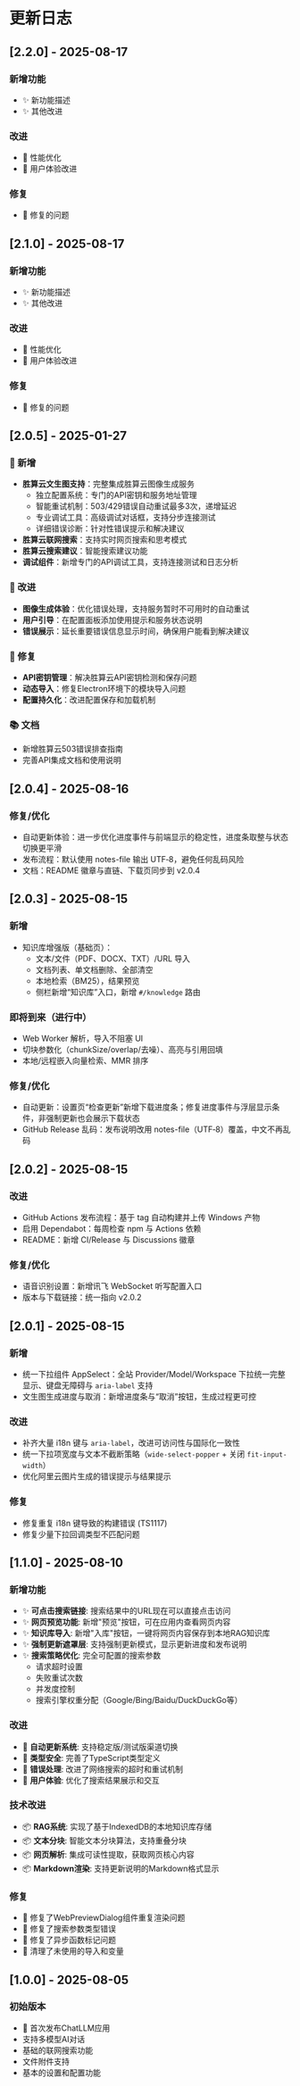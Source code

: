 # 更新日志

## [2.2.0] - 2025-08-17

### 新增功能
- ✨ 新功能描述
- ✨ 其他改进

### 改进
- 🔧 性能优化
- 🔧 用户体验改进

### 修复
- 🐛 修复的问题


## [2.1.0] - 2025-08-17

### 新增功能
- ✨ 新功能描述
- ✨ 其他改进

### 改进
- 🔧 性能优化
- 🔧 用户体验改进

### 修复
- 🐛 修复的问题


## [2.0.5] - 2025-01-27

### 🎨 新增
- **胜算云文生图支持**：完整集成胜算云图像生成服务
  - 独立配置系统：专门的API密钥和服务地址管理
  - 智能重试机制：503/429错误自动重试最多3次，递增延迟
  - 专业调试工具：高级调试对话框，支持分步连接测试
  - 详细错误诊断：针对性错误提示和解决建议
- **胜算云联网搜索**：支持实时网页搜索和思考模式
- **胜算云搜索建议**：智能搜索建议功能
- **调试组件**：新增专门的API调试工具，支持连接测试和日志分析

### 🔧 改进
- **图像生成体验**：优化错误处理，支持服务暂时不可用时的自动重试
- **用户引导**：在配置面板添加使用提示和服务状态说明
- **错误展示**：延长重要错误信息显示时间，确保用户能看到解决建议

### 🐛 修复
- **API密钥管理**：解决胜算云API密钥检测和保存问题
- **动态导入**：修复Electron环境下的模块导入问题
- **配置持久化**：改进配置保存和加载机制

### 📚 文档
- 新增胜算云503错误排查指南
- 完善API集成文档和使用说明

## [2.0.4] - 2025-08-16

### 修复/优化
- 自动更新体验：进一步优化进度事件与前端显示的稳定性，进度条取整与状态切换更平滑
- 发布流程：默认使用 notes-file 输出 UTF‑8，避免任何乱码风险
- 文档：README 徽章与直链、下载页同步到 v2.0.4

## [2.0.3] - 2025-08-15

### 新增
- 知识库增强版（基础页）：
  - 文本/文件（PDF、DOCX、TXT）/URL 导入
  - 文档列表、单文档删除、全部清空
  - 本地检索（BM25），结果预览
  - 侧栏新增“知识库”入口，新增 `#/knowledge` 路由

### 即将到来（进行中）
- Web Worker 解析，导入不阻塞 UI
- 切块参数化（chunkSize/overlap/去噪）、高亮与引用回填
- 本地/远程嵌入向量检索、MMR 排序

### 修复/优化
- 自动更新：设置页“检查更新”新增下载进度条；修复进度事件与浮层显示条件，非强制更新也会展示下载状态
- GitHub Release 乱码：发布说明改用 notes-file（UTF‑8）覆盖，中文不再乱码

## [2.0.2] - 2025-08-15

### 改进
- GitHub Actions 发布流程：基于 tag 自动构建并上传 Windows 产物
- 启用 Dependabot：每周检查 npm 与 Actions 依赖
- README：新增 CI/Release 与 Discussions 徽章

### 修复/优化
- 语音识别设置：新增讯飞 WebSocket 听写配置入口
- 版本与下载链接：统一指向 v2.0.2

## [2.0.1] - 2025-08-15

### 新增
- 统一下拉组件 AppSelect：全站 Provider/Model/Workspace 下拉统一完整显示、键盘无障碍与 `aria-label` 支持
- 文生图生成进度与取消：新增进度条与“取消”按钮，生成过程更可控

### 改进
- 补齐大量 i18n 键与 `aria-label`，改进可访问性与国际化一致性
- 统一下拉项宽度与文本不截断策略（`wide-select-popper` + 关闭 `fit-input-width`）
- 优化阿里云图片生成的错误提示与结果提示

### 修复
- 修复重复 i18n 键导致的构建错误 (TS1117)
- 修复少量下拉回调类型不匹配问题

## [1.1.0] - 2025-08-10

### 新增功能
- ✨ **可点击搜索链接**: 搜索结果中的URL现在可以直接点击访问
- ✨ **网页预览功能**: 新增"预览"按钮，可在应用内查看网页内容
- ✨ **知识库导入**: 新增"入库"按钮，一键将网页内容保存到本地RAG知识库
- ✨ **强制更新遮罩层**: 支持强制更新模式，显示更新进度和发布说明
- ✨ **搜索策略优化**: 完全可配置的搜索参数
  - 请求超时设置
  - 失败重试次数
  - 并发度控制
  - 搜索引擎权重分配（Google/Bing/Baidu/DuckDuckGo等）

### 改进
- 🔧 **自动更新系统**: 支持稳定版/测试版渠道切换
- 🔧 **类型安全**: 完善了TypeScript类型定义
- 🔧 **错误处理**: 改进了网络搜索的超时和重试机制
- 🔧 **用户体验**: 优化了搜索结果展示和交互

### 技术改进
- 📦 **RAG系统**: 实现了基于IndexedDB的本地知识库存储
- 📦 **文本分块**: 智能文本分块算法，支持重叠分块
- 📦 **网页解析**: 集成可读性提取，获取网页核心内容
- 📦 **Markdown渲染**: 支持更新说明的Markdown格式显示

### 修复
- 🐛 修复了WebPreviewDialog组件重复渲染问题
- 🐛 修复了搜索参数类型错误
- 🐛 修复了异步函数标记问题
- 🐛 清理了未使用的导入和变量

## [1.0.0] - 2025-08-05

### 初始版本
- 🎉 首次发布ChatLLM应用
- 支持多模型AI对话
- 基础的联网搜索功能
- 文件附件支持
- 基本的设置和配置功能
